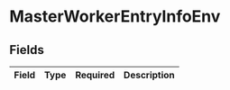 # MasterWorkerEntryInfoEnv


## Fields

| Field       | Type        | Required    | Description |
| ----------- | ----------- | ----------- | ----------- |